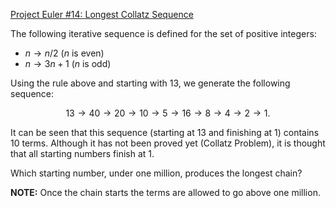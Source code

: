 [Project Euler #14: Longest Collatz Sequence](https://www.hackerrank.com/contests/projecteuler/challenges/euler014/problem)

The following iterative sequence is defined for the set of positive integers:

- $n \to n/2$ ($n$ is even)
- $n \to 3n + 1$ ($n$ is odd)

Using the rule above and starting with $13$, we generate the following
sequence:

$$13 \to 40 \to 20 \to 10 \to 5 \to 16 \to 8 \to 4 \to 2 \to 1.$$

It can be seen that this sequence (starting at $13$ and finishing at $1$)
contains $10$ terms. Although it has not been proved yet (Collatz Problem), it
is thought that all starting numbers finish at $1$.

Which starting number, under one million, produces the longest chain?

**NOTE:** Once the chain starts the terms are allowed to go above one million.
